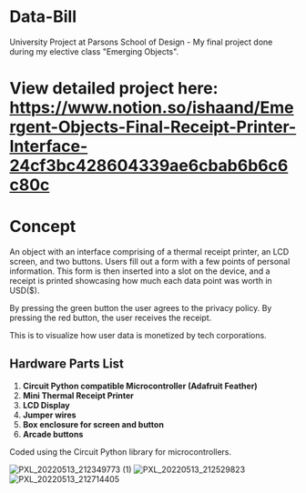 # Data-Bill
University Project at Parsons School of Design - My final project done during my elective class "Emerging Objects".

 # View detailed project here: https://www.notion.so/ishaand/Emergent-Objects-Final-Receipt-Printer-Interface-24cf3bc428604339ae6cbab6b6c6c80c

# Concept

An object with an interface comprising of a thermal receipt printer, an LCD screen, and two buttons. Users fill out a form with a few points of personal information. This form is then inserted into a slot on the device, and a receipt is printed showcasing how much each data point was worth in USD($).

By pressing the green button the user agrees to the privacy policy. By pressing the red button, the user receives the receipt.

This is to visualize how user data is monetized by tech corporations.

## Hardware Parts List

1. **Circuit Python compatible Microcontroller (Adafruit Feather)** 
2. **Mini Thermal Receipt Printer**
3. **LCD Display**
4. **Jumper wires**
5. **Box enclosure for screen and button**
6. **Arcade buttons**

Coded using the Circuit Python library for microcontrollers.

![PXL_20220513_212349773 (1)](https://user-images.githubusercontent.com/44090243/168942787-ce301227-98f3-4d6d-b290-423c0a6d3d5f.jpeg)
![PXL_20220513_212529823](https://user-images.githubusercontent.com/44090243/168942895-8f00ee0b-c7ee-47b0-9ee7-c9c0cde5b768.jpeg)
![PXL_20220513_212714405](https://user-images.githubusercontent.com/44090243/168942907-c686de56-2355-43cc-9ec2-9e94c17a202f.jpeg)
